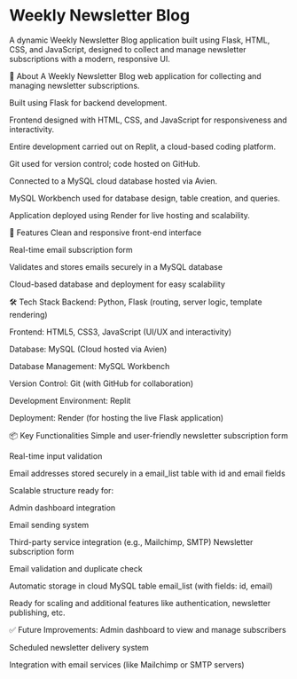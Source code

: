 <h1>Weekly Newsletter Blog</h1>

A dynamic Weekly Newsletter Blog application built using Flask, HTML, CSS, and JavaScript, designed to collect and manage newsletter subscriptions with a modern, responsive UI.

📖 About
A Weekly Newsletter Blog web application for collecting and managing newsletter subscriptions.

Built using Flask for backend development.

Frontend designed with HTML, CSS, and JavaScript for responsiveness and interactivity.

Entire development carried out on Replit, a cloud-based coding platform.

Git used for version control; code hosted on GitHub.

Connected to a MySQL cloud database hosted via Avien.

MySQL Workbench used for database design, table creation, and queries.

Application deployed using Render for live hosting and scalability.

🚀 Features
Clean and responsive front-end interface

Real-time email subscription form

Validates and stores emails securely in a MySQL database

Cloud-based database and deployment for easy scalability

🛠 Tech Stack
Backend: Python, Flask (routing, server logic, template rendering)

Frontend: HTML5, CSS3, JavaScript (UI/UX and interactivity)

Database: MySQL (Cloud hosted via Avien)

Database Management: MySQL Workbench

Version Control: Git (with GitHub for collaboration)

Development Environment: Replit

Deployment: Render (for hosting the live Flask application)

📦 Key Functionalities
Simple and user-friendly newsletter subscription form

Real-time input validation

Email addresses stored securely in a email_list table with id and email fields

Scalable structure ready for:

Admin dashboard integration

Email sending system

Third-party service integration (e.g., Mailchimp, SMTP)
Newsletter subscription form

Email validation and duplicate check

Automatic storage in cloud MySQL table email_list (with fields: id, email)

Ready for scaling and additional features like authentication, newsletter publishing, etc.

✅ Future Improvements:
Admin dashboard to view and manage subscribers

Scheduled newsletter delivery system

Integration with email services (like Mailchimp or SMTP servers)
